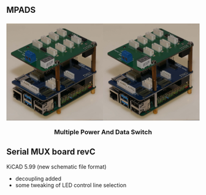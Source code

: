 ## MPADS
<h3 align=center><a href=#mpads><img src="images/mpads.jpg" alt="Assembled device" width="50%"></a><a href=#mpads><img src="images/mpads.jpg" alt="Assembled device" width="50%"></a><p><p>Multiple Power And Data Switch</h3>

## Serial MUX board revC
KiCAD 5.99 (new schematic file format)
- decoupling added
- some tweaking of LED control line selection

